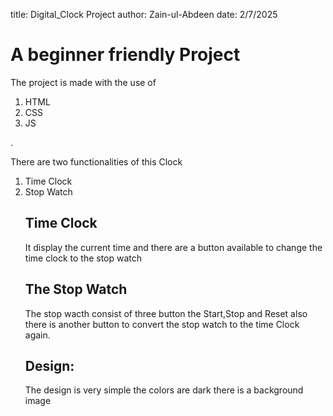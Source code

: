 title: Digital_Clock Project
author: Zain-ul-Abdeen
date: 2/7/2025
<h1>A beginner friendly Project</h1>
<p>The project is 
  made with the use of 
  <ol>
  <li>HTML</li>
  <li>CSS</li>
  <li>JS</li>
</ol>.</p>
<p>There are two functionalities of this Clock 
<ol>
  <li>Time Clock</li>
  <li>Stop Watch</li>
</p>
<h2>Time Clock </h2>
<p>It display the current time and there are a button available to change the time clock to the stop watch</p>
<h2>
  The Stop Watch 
</h2>
<p>The stop wacth consist of three button the Start,Stop and Reset also there is another button to convert the stop watch to the time Clock again.</p>
<h2>Design:</h2>
<p>
  The design is very simple the colors are dark there is a background image
</p>


